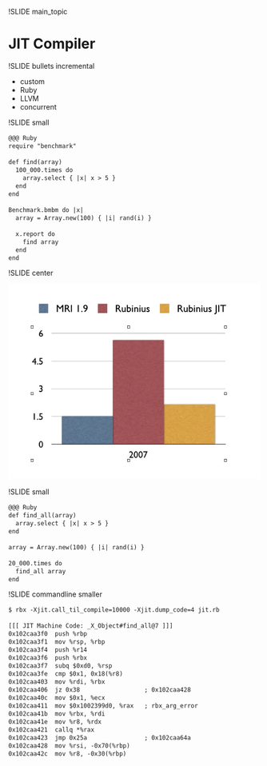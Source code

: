!SLIDE main_topic

# JIT Compiler #

!SLIDE bullets incremental

* custom
* Ruby
* LLVM
* concurrent

!SLIDE small

    @@@ Ruby
    require "benchmark"

    def find(array)
      100_000.times do
        array.select { |x| x > 5 }
      end
    end

    Benchmark.bmbm do |x|
      array = Array.new(100) { |i| rand(i) }

      x.report do
        find array
      end
    end

!SLIDE center

![Array#select](array_select.jpg)

!SLIDE small

    @@@ Ruby
    def find_all(array)
      array.select { |x| x > 5 }
    end

    array = Array.new(100) { |i| rand(i) }

    20_000.times do
      find_all array
    end

!SLIDE commandline smaller

    $ rbx -Xjit.call_til_compile=10000 -Xjit.dump_code=4 jit.rb

    [[[ JIT Machine Code: _X_Object#find_all@7 ]]]
    0x102caa3f0  push %rbp               
    0x102caa3f1  mov %rsp, %rbp          
    0x102caa3f4  push %r14               
    0x102caa3f6  push %rbx               
    0x102caa3f7  subq $0xd0, %rsp        
    0x102caa3fe  cmp $0x1, 0x18(%r8)     
    0x102caa403  mov %rdi, %rbx          
    0x102caa406  jz 0x38                  ; 0x102caa428
    0x102caa40c  mov $0x1, %ecx          
    0x102caa411  mov $0x1002399d0, %rax   ; rbx_arg_error
    0x102caa41b  mov %rbx, %rdi          
    0x102caa41e  mov %r8, %rdx           
    0x102caa421  callq *%rax             
    0x102caa423  jmp 0x25a                ; 0x102caa64a
    0x102caa428  mov %rsi, -0x70(%rbp)   
    0x102caa42c  mov %r8, -0x30(%rbp)    
    
